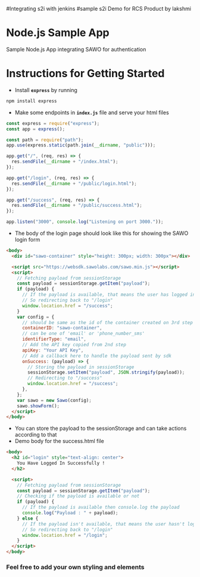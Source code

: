 
#Integrating s2i with jenkins
#sample s2i Demo for RCS Product by lakshmi

# Node.js Sample App

Sample Node.js App integrating SAWO for authentication

# Instructions for Getting Started

- Install **`express`** by running

```bash
npm install express
```

- Make some endpoints in **`index.js`** file and serve your html files

```javascript
const express = require("express");
const app = express();

const path = require("path");
app.use(express.static(path.join(__dirname, "public")));

app.get("/", (req, res) => {
  res.sendFile(__dirname + "/index.html");
});

app.get("/login", (req, res) => {
  res.sendFile(__dirname + "/public/login.html");
});

app.get("/success", (req, res) => {
  res.sendFile(__dirname + "/public/success.html");
});

app.listen("3000", console.log("Listening on port 3000."));
```

- The body of the login page should look like this for showing the SAWO login form

```html
<body>
  <div id="sawo-container" style="height: 300px; width: 300px"></div>

  <script src="https://websdk.sawolabs.com/sawo.min.js"></script>
  <script>
    // Fetching payload from sessionStorage
    const payload = sessionStorage.getItem("payload");
    if (payload) {
      // If the payload is available, that means the user has logged in already.
      // So redirecting back to "/login"
      window.location.href = "/success";
    }
    var config = {
      // should be same as the id of the container created on 3rd step
      containerID: "sawo-container",
      // can be one of 'email' or 'phone_number_sms'
      identifierType: "email",
      // Add the API key copied from 2nd step
      apiKey: "Your API Key",
      // Add a callback here to handle the payload sent by sdk
      onSuccess: (payload) => {
        // Storing the payload in sessionStorage
        sessionStorage.setItem("payload", JSON.stringify(payload));
        // Redirecting to "/success"
        window.location.href = "/success";
      },
    };
    var sawo = new Sawo(config);
    sawo.showForm();
  </script>
</body>
```

- You can store the payload to the sessionStorage and can take actions according to that
- Demo body for the success.html file

```html
<body>
  <h2 id="login" style="text-align: center">
    You Have Logged In Successfully !
  </h2>

  <script>
    // Fetching payload from sessionStorage
    const payload = sessionStorage.getItem("payload");
    // Checking if the payload is available or not
    if (payload) {
      // If the payload is available then console.log the payload
      console.log("Payload : " + payload);
    } else {
      // If the payload isn't available, that means the user hasn't logged in yet.
      // So redirecting back to "/login"
      window.location.href = "/login";
    }
  </script>
</body>
```

### Feel free to add your own styling and elements
